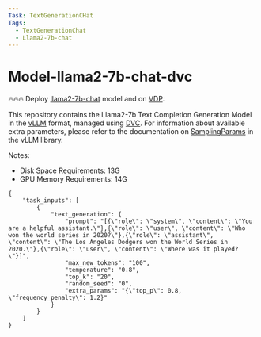 ```yaml
---
Task: TextGenerationCHat
Tags:
  - TextGenerationChat
  - Llama2-7b-chat
---
```


# Model-llama2-7b-chat-dvc

🔥🔥🔥 Deploy [llama2-7b-chat](https://huggingface.co/meta-llama/Llama-2-7b-chat-hf) model and on [VDP](https://github.com/instill-ai/vdp).

This repository contains the Llama2-7b Text Completion Generation Model in the [vLLM](https://github.com/vllm-project/vllm) format, managed using [DVC](https://dvc.org/). For information about available extra parameters, please refer to the documentation on [SamplingParams](https://github.com/vllm-project/vllm/blob/v0.2.0/vllm/sampling_params.py) in the vLLM library.

Notes:

- Disk Space Requirements: 13G
- GPU Memory Requirements: 14G

```
{
    "task_inputs": [
        {
            "text_generation": {
                "prompt": "[{\"role\": \"system\", \"content\": \"You are a helpful assistant.\"},{\"role\": \"user\", \"content\": \"Who won the world series in 2020?\"},{\"role\": \"assistant\", \"content\": \"The Los Angeles Dodgers won the World Series in 2020.\"},{\"role\": \"user\", \"content\": \"Where was it played?\"}]",
                "max_new_tokens": "100",
                "temperature": "0.8",
                "top_k": "20",
                "random_seed": "0",
                "extra_params": "{\"top_p\": 0.8, \"frequency_penalty\": 1.2}"
            }
        }
    ]
}
```
